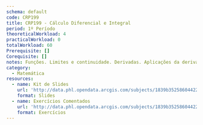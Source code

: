 ```yaml
---
schema: default
code: CRP199
title: CRP199 - Cálculo Diferencial e Integral
period: 1º Período
theoreticalWorkload: 4
practicalWorkload: 0
totalWorkload: 60
Prerequisite: []
Corequisite: []
notes: Funções. Limites e continuidade. Derivadas. Aplicações da derivada. Integrais. Aplicações da integral.
category:
  - Matemática
resources:
  - name: Kit de Slides
    url: 'http://data.phl.opendata.arcgis.com/subjects/1839b35258604422b0b520cbb668df0d_0.csv'
    format: Slides
  - name: Exercícios Comentados
    url: 'http://data.phl.opendata.arcgis.com/subjects/1839b35258604422b0b520cbb668df0d_0.zip'
    format: Exercícios
---
```

